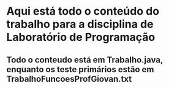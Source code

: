 <h1>Aqui está todo o conteúdo do trabalho para a disciplina de Laboratório de Programação</h1>
<h2>Todo o conteudo está em Trabalho.java, enquanto os teste primários estão em TrabalhoFuncoesProfGiovan.txt</h2>
